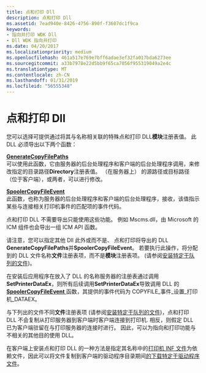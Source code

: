 ```yaml
---
title: 点和打印 Dll
description: 点和打印 Dll
ms.assetid: 7ead940e-8426-4756-890f-f3607dc1f9ca
keywords:
- 指向并打印 WDK Dll
- Dll WDK 指向并打印
ms.date: 04/20/2017
ms.localizationpriority: medium
ms.openlocfilehash: 461a517e769e7bff6adae3ef32fa017bda6273ee
ms.sourcegitcommit: a33b7978e22d5bb9f65ca7056f955319049a2e4c
ms.translationtype: MT
ms.contentlocale: zh-CN
ms.lasthandoff: 01/31/2019
ms.locfileid: "56555348"
---
```

# <a name="point-and-print-dlls"></a>点和打印 Dll





您可以选择可提供通过将其与名称相关联的特殊点和打印 DLL**模块**注册表值。 此 DLL 必须导出以下两个函数：

<a href="" id="generatecopyfilepaths"></a>[**GenerateCopyFilePaths**](https://msdn.microsoft.com/library/windows/hardware/ff549896)  
可以使用此函数，它由服务器的后台处理程序和客户端的后台处理程序调用，来修改指定的目录路径**Directory**注册表值。 （在服务器上） 的源路径或目标路径 （位于客户端），或两者，可以进行修改。

<a href="" id="spoolercopyfileevent"></a>[**SpoolerCopyFileEvent**](https://msdn.microsoft.com/library/windows/hardware/ff562681)  
此函数，也称为服务器的后台处理程序和客户端的后台处理程序，接收，该值指示某些与连接相关打印机事件的匹配项的事件代码。

点和打印 DLL 不需要导出只能使用这些功能。 例如 Mscms.dll，由 Microsoft 的 ICM 组件也会导出一组 ICM API 函数。

请注意，您可以指定其他 Dll 此外或而不是、 点和打印将导出的 DLL **GenerateCopyFilePaths**并**SpoolerCopyFileEvent**。 若要执行此操作，将分配到的 DLL 文件名称**文件**注册表项，而不是**模块**注册表项。 (请参阅[安装特定于队列的文件](installing-queue-specific-files.md))。

在安装后应用程序在放入了 DLL 的名称服务器的注册表通过调用**SetPrinterDataEx**，则所有后续调用**SetPrinterDataEx**导致调用 DLL 的[ **SpoolerCopyFileEvent** ](https://msdn.microsoft.com/library/windows/hardware/ff562681)函数，其提供的事件代码为 COPYFILE\_事件\_设置\_打印机\_DATAEX。

与下列出的文件不同**文件**注册表项 (请参阅[安装特定于队列的文件](installing-queue-specific-files.md))，点和打印 DLL 不会复制从打印服务器到客户端时客户端连接到打印机. 相反，则假定 DLL 已为客户端驻留在与打印服务器的连接时进行。 因此，可以为指向和打印功能与不相关的其他目的使用 DLL。

在客户端上安装点和打印 DLL 的一种方法是指定其名称中的[打印机 INF 文件](printer-inf-files.md)为依赖文件，因此可以将文件复制到客户端的驱动程序目录期间[的下载特定于驱动程序文件](downloading-driver-specific-files.md)。

 

 




